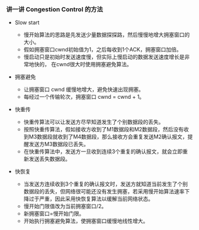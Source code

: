 ### 讲一讲 Congestion Control 的方法

* Slow start
  * 慢开始算法的思路是先发送少量数据探探路，然后慢慢地增大拥塞窗口的大小。
  * 假如拥塞窗口cwnd初始值为1，之后每收到1个ACK，拥塞窗口加倍。
  * 慢启动只是初始时发送速度慢，但实际上慢启动的数据发送速度增长是非常地快的， 在cwnd很大时使用拥塞避免算法。

* 拥塞避免
  * 让拥塞窗口 cwnd 缓慢地增大，避免快速出现拥塞。
  * 每经过一个传输轮次，拥塞窗口 cwnd = cwnd + 1。

* 快重传 
  * 快重传算法可以让发送方尽早知道发生了个别数据段的丢失。
  * 按照快重传算法，假如接收方收到了M1数据段和M2数据段，然后没有收到M3数据段就收到了M4数据段，那么接收方会重复发送M2确认报文，提醒发送方M3数据段已丢失。
  * 在快重传算法中，发送方一旦收到连续3个重复的确认报文，就会立即重新发送丢失数据段。

* 快恢复
  * 当发送方连续收到3个重复的确认报文时，发送方就知道当前发生了个别数据段的丢失，但网络很可能还没有发生拥塞，若采用慢开始算法速率下降过于严重，因此采用快恢复算法以缓解当前网络状态。
  * 慢开始门限值改为当前拥塞窗口/2。
  * 新拥塞窗口=慢开始门限。
  * 开始执行拥塞避免算法，使拥塞窗口缓慢地线性增大。
